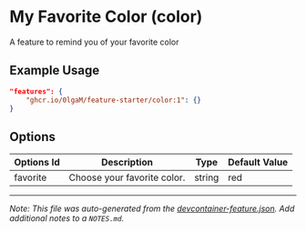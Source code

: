 
# My Favorite Color (color)

A feature to remind you of your favorite color

## Example Usage

```json
"features": {
    "ghcr.io/0lgaM/feature-starter/color:1": {}
}
```

## Options

| Options Id | Description | Type | Default Value |
|-----|-----|-----|-----|
| favorite | Choose your favorite color. | string | red |



---

_Note: This file was auto-generated from the [devcontainer-feature.json](https://github.com/0lgaM/feature-starter/blob/main/src/color/devcontainer-feature.json).  Add additional notes to a `NOTES.md`._
